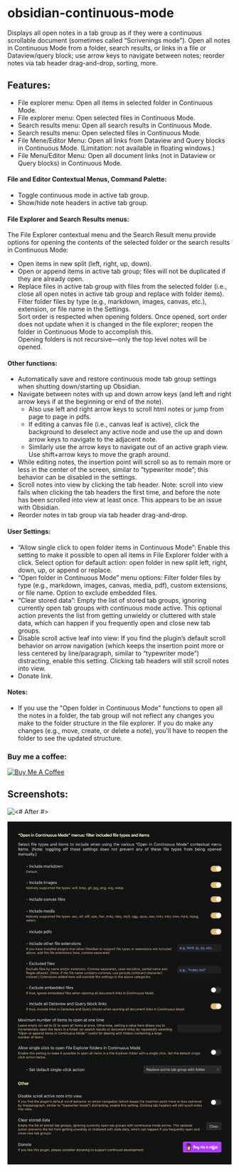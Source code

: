 # obsidian-continuous-mode

Displays all open notes in a tab group as if they were a continuous scrollable document (sometimes called “Scrivenings mode”). Open all notes in Continuous Mode from a folder, search results, or links in a file or Dataview/query block; use arrow keys to navigate between notes; reorder notes via tab header drag-and-drop, sorting, more.

## Features:  

- File explorer menu: Open all items in selected folder in Continuous Mode.  
- File explorer menu: Open selected files in Continuous Mode.  
- Search results menu: Open all search results in Continuous Mode.  
- Search results menu: Open selected files in Continuous Mode.  
- File Mene/Editor Menu: Open all links from Dataview and Query blocks in Continuous Mode. (Limitation: not available in floating windows.)
- File Menu/Editor Menu: Open all document links (not in Dataview or Query blocks) in Continuous Mode.

#### File and Editor Contextual Menus, Command Palette:  
- Toggle continuous mode in active tab group.  
- Show/hide note headers in active tab group.  

#### File Explorer and Search Results menus:
The File Explorer contextual menu and the Search Result menu provide options for opening the contents of the selected folder or the search results in Continuous Mode:  
- Open items in new split (left, right, up, down).  
- Open or append items in active tab group; files will not be duplicated if they are already open.  
- Replace files in active tab group with files from the selected folder (i.e., close all open notes in active tab group and replace with folder items).  
Filter folder files by type (e.g., markdown, images, canvas, etc.), extension, or file name in the Settings.  
Sort order is respected when opening folders. Once opened, sort order does not update when it is changed in the file explorer; reopen the folder in Continuous Mode to accomplish this.  
Opening folders is not recursive—only the top level notes will be opened.  
 
#### Other functions:  
- Automatically save and restore continuous mode tab group settings when shutting down/starting up Obsidian.  
- Navigate between notes with up and down arrow keys (and left and right arrow keys if at the beginning or end of the note).  
   - Also use left and right arrow keys to scroll html notes or jump from page to page in pdfs.  
   - If editing a canvas file (i.e., canvas leaf is active), click the background to deselect any active node and use the up and down arrow keys to navigate to the adjacent note.  
   - Similarly use the arrow keys to navigate out of an active graph view. Use shift+arrow keys to move the graph around.   
- While editing notes, the insertion point will scroll so as to remain more or less in the center of the screen, similar to “typewriter mode”; this behavior can be disabled in the settings.  
- Scroll notes into view by clicking the tab header. Note: scroll into view fails when clicking the tab headers the first time, and before the note has been scrolled into view at least once. This appears to be an issue with Obsidian.  
- Reorder notes in tab group via tab header drag-and-drop.  
 
#### User Settings:
- “Allow single click to open folder items in Continuous Mode”: Enable this setting to make it possible to open all items in File Explorer folder with a click. Select option for default action: open folder in new split left, right, down, up, or append or replace.
- “Open folder in Continuous Mode” menu options: Filter folder files by type (e.g., markdown, images, canvas, media, pdf), custom extensions, or file name. Option to exclude embedded files.  
- “Clear stored data”: Empty the list of stored tab groups, ignoring currently open tab groups with continuous mode active. This optional action prevents the list from getting unwieldy or cluttered with stale data, which can happen if you frequently open and close new tab groups.
- Disable scroll active leaf into view: If you find the plugin’s default scroll behavior on arrow navigation (which keeps the insertion point more or less centered by line/paragraph, similar to “typewriter mode”) distracting, enable this setting. Clicking tab headers will still scroll notes into view.
- Donate link.
 
#### Notes:
 - If you use the "Open folder in Continuous Mode" functions to open all the notes in a folder, the tab group will not reflect any changes you make to the folder structure in the file explorer. If you do make any changes (e.g., move, create, or delete a note), you'll have to reopen the folder to see the updated structure.

### Buy me a coffee:

<a href="https://www.buymeacoffee.com/fiLtliTFxQ" target="_blank"><img src="https://cdn.buymeacoffee.com/buttons/v2/default-yellow.png" alt="Buy Me A Coffee" style="height: 40px !important;" ></a>

## Screenshots:

![<# After #>](assets/after.gif "after.gif")

![<# Settings #>](assets/settings.jpg "settings.jpg")

